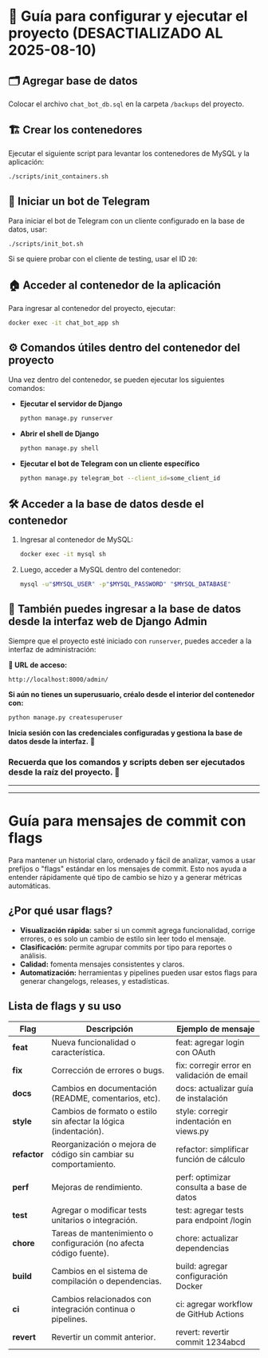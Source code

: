 # 📌 Guía para configurar y ejecutar el proyecto (DESACTIALIZADO AL 2025-08-10)

## 🗂️ Agregar base de datos
Colocar el archivo `chat_bot_db.sql` en la carpeta `/backups` del proyecto.

## 🏗️ Crear los contenedores
Ejecutar el siguiente script para levantar los contenedores de MySQL y la aplicación:

```sh
./scripts/init_containers.sh
```

## 🤖 Iniciar un bot de Telegram  
Para iniciar el bot de Telegram con un cliente configurado en la base de datos, usar:

```sh
./scripts/init_bot.sh
```

Si se quiere probar con el cliente de testing, usar el ID `20`:

## 🏠 Acceder al contenedor de la aplicación  
Para ingresar al contenedor del proyecto, ejecutar:  

```sh
docker exec -it chat_bot_app sh
```

## ⚙️ Comandos útiles dentro del contenedor del proyecto  
Una vez dentro del contenedor, se pueden ejecutar los siguientes comandos:

- **Ejecutar el servidor de Django**  
  ```sh
  python manage.py runserver
  ```

- **Abrir el shell de Django**  
  ```sh
  python manage.py shell
  ```

- **Ejecutar el bot de Telegram con un cliente específico**  
  ```sh
  python manage.py telegram_bot --client_id=some_client_id
  ```

## 🛠️ Acceder a la base de datos desde el contenedor
1. Ingresar al contenedor de MySQL:  
   ```sh
   docker exec -it mysql sh
   ```
2. Luego, acceder a MySQL dentro del contenedor:  
   ```sh
   mysql -u"$MYSQL_USER" -p"$MYSQL_PASSWORD" "$MYSQL_DATABASE"
   ```

## 📌 También puedes ingresar a la base de datos desde la interfaz web de Django Admin  
Siempre que el proyecto esté iniciado con `runserver`, puedes acceder a la interfaz de administración:

**🔗 URL de acceso:**  
```
http://localhost:8000/admin/
```

**Si aún no tienes un superusuario, créalo desde el interior del contenedor con:**  

```sh
python manage.py createsuperuser
```

**Inicia sesión con las credenciales configuradas y gestiona la base de datos desde la interfaz.** 🚀

### Recuerda que los comandos y scripts deben ser ejecutados desde la raíz del proyecto. 💭
---
---

# Guía para mensajes de commit con flags

Para mantener un historial claro, ordenado y fácil de analizar, vamos a usar prefijos o "flags" estándar en los mensajes de commit. Esto nos ayuda a entender rápidamente qué tipo de cambio se hizo y a generar métricas automáticas.

## ¿Por qué usar flags?

- **Visualización rápida:** saber si un commit agrega funcionalidad, corrige errores, o es solo un cambio de estilo sin leer todo el mensaje.  
- **Clasificación:** permite agrupar commits por tipo para reportes o análisis.  
- **Calidad:** fomenta mensajes consistentes y claros.  
- **Automatización:** herramientas y pipelines pueden usar estos flags para generar changelogs, releases, y estadísticas.

## Lista de flags y su uso

| Flag     | Descripción                                                        | Ejemplo de mensaje                          |
|----------|-------------------------------------------------------------------|--------------------------------------------|
| **feat** | Nueva funcionalidad o característica.                             | feat: agregar login con OAuth               |
| **fix**  | Corrección de errores o bugs.                                     | fix: corregir error en validación de email |
| **docs** | Cambios en documentación (README, comentarios, etc).             | docs: actualizar guía de instalación        |
| **style**| Cambios de formato o estilo sin afectar la lógica (indentación). | style: corregir indentación en views.py     |
| **refactor** | Reorganización o mejora de código sin cambiar su comportamiento. | refactor: simplificar función de cálculo    |
| **perf** | Mejoras de rendimiento.                                           | perf: optimizar consulta a base de datos    |
| **test** | Agregar o modificar tests unitarios o integración.              | test: agregar tests para endpoint /login    |
| **chore**| Tareas de mantenimiento o configuración (no afecta código fuente). | chore: actualizar dependencias              |
| **build**| Cambios en el sistema de compilación o dependencias.             | build: agregar configuración Docker         |
| **ci**   | Cambios relacionados con integración continua o pipelines.      | ci: agregar workflow de GitHub Actions      |
| **revert** | Revertir un commit anterior.                                     | revert: revertir commit 1234abcd             |
